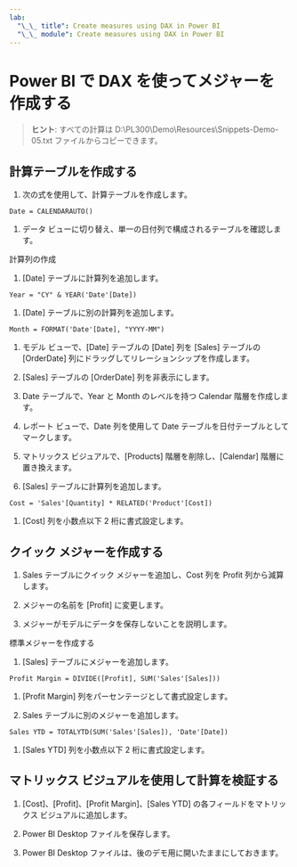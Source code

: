```yaml
---
lab:
  "\_\_ title": Create measures using DAX in Power BI
  "\_\_ module": Create measures using DAX in Power BI
---
```

# Power BI で DAX を使ってメジャーを作成する

> **ヒント**: すべての計算は D:\PL300\Demo\Resources\Snippets-Demo-05.txt ファイルからコピーできます。

## 計算テーブルを作成する

1. 次の式を使用して、計算テーブルを作成します。

```dax
Date = CALENDARAUTO()
```

1. データ ビューに切り替え、単一の日付列で構成されるテーブルを確認します。

計算列の作成

1. [Date] テーブルに計算列を追加します。

```dax
Year = "CY" & YEAR('Date'[Date])
```

1. [Date] テーブルに別の計算列を追加します。

```dax
Month = FORMAT('Date'[Date], "YYYY-MM")
```

1. モデル ビューで、[Date] テーブルの [Date] 列を [Sales] テーブルの [OrderDate] 列にドラッグしてリレーションシップを作成します。

1. [Sales] テーブルの [OrderDate] 列を非表示にします。

1. Date テーブルで、Year と Month のレベルを持つ Calendar 階層を作成します。

1. レポート ビューで、Date 列を使用して Date テーブルを日付テーブルとしてマークします。

1. マトリックス ビジュアルで、[Products] 階層を削除し、[Calendar] 階層に置き換えます。

1. [Sales] テーブルに計算列を追加します。

```dax
Cost = 'Sales'[Quantity] * RELATED('Product'[Cost])
```

1. [Cost] 列を小数点以下 2 桁に書式設定します。

## クイック メジャーを作成する

1. Sales テーブルにクイック メジャーを追加し、Cost 列を Profit 列から減算します。

1. メジャーの名前を [Profit] に変更します。

1. メジャーがモデルにデータを保存しないことを説明します。

標準メジャーを作成する

1. [Sales] テーブルにメジャーを追加します。

```dax
Profit Margin = DIVIDE([Profit], SUM('Sales'[Sales]))
```

1. [Profit Margin] 列をパーセンテージとして書式設定します。

1. Sales テーブルに別のメジャーを追加します。

```dax
Sales YTD = TOTALYTD(SUM('Sales'[Sales]), 'Date'[Date])
```

1. [Sales YTD] 列を小数点以下 2 桁に書式設定します。

## マトリックス ビジュアルを使用して計算を検証する

1. [Cost]、[Profit]、[Profit Margin]、[Sales YTD] の各フィールドをマトリックス ビジュアルに追加します。

1. Power BI Desktop ファイルを保存します。

1. Power BI Desktop ファイルは、後のデモ用に開いたままにしておきます。
